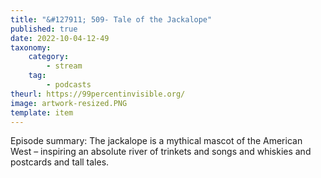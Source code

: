 ```yaml
---
title: "&#127911; 509- Tale of the Jackalope"
published: true
date: 2022-10-04-12-49
taxonomy:
    category:
        - stream
    tag:
        - podcasts
theurl: https://99percentinvisible.org/
image: artwork-resized.PNG
template: item
---
```


Episode summary: The jackalope is a mythical mascot of the American West &ndash; inspiring an absolute river of trinkets and songs and whiskies and postcards and tall tales.
